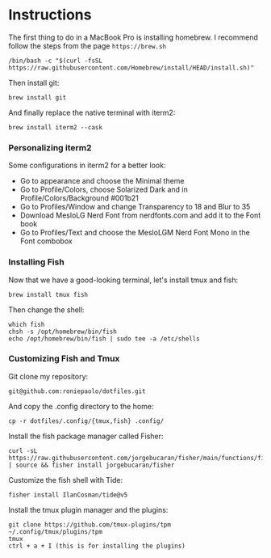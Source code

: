 # Instructions

The first thing to do in a MacBook Pro is installing homebrew. I recommend follow the steps from the page `https://brew.sh`

```
/bin/bash -c "$(curl -fsSL https://raw.githubusercontent.com/Homebrew/install/HEAD/install.sh)"
```

Then install git:

```
brew install git
```

And finally replace the native terminal with iterm2:

```
brew install iterm2 --cask
```

### Personalizing iterm2

Some configurations in iterm2 for a better look:
* Go to appearance and choose the Minimal theme
* Go to Profile/Colors, choose Solarized Dark and in Profile/Colors/Background #001b21
* Go to Profiles/Window and change Transparency to 18 and Blur to 35
* Download MesloLG Nerd Font from nerdfonts.com and add it to the Font book
* Go to Profiles/Text and choose the MesloLGM Nerd Font Mono in the Font combobox

### Installing Fish

Now that we have a good-looking terminal, let's install tmux and fish:

```
brew install tmux fish
```

Then change the shell:

```
which fish
chsh -s /opt/homebrew/bin/fish
echo /opt/homebrew/bin/fish | sudo tee -a /etc/shells
```

### Customizing Fish and Tmux

Git clone my repository:

```
git@github.com:roniepaolo/dotfiles.git
```

And copy the .config directory to the home:

```
cp -r dotfiles/.config/{tmux,fish} .config/
```

Install the fish package manager called Fisher:

```
curl -sL https://raw.githubusercontent.com/jorgebucaran/fisher/main/functions/fisher.fish | source && fisher install jorgebucaran/fisher
```

Customize the fish shell with Tide:

```
fisher install IlanCosman/tide@v5
```

Install the tmux plugin manager and the plugins:

```
git clone https://github.com/tmux-plugins/tpm ~/.config/tmux/plugins/tpm
tmux
ctrl + a + I (this is for installing the plugins)
```
